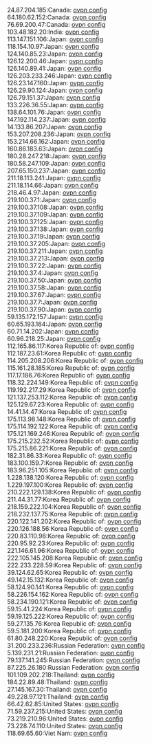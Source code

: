 24.87.204.185:Canada: [ovpn config](vpn/24_87_204_185.ovpn)  
64.180.62.152:Canada: [ovpn config](vpn/64_180_62_152.ovpn)  
76.69.200.47:Canada: [ovpn config](vpn/76_69_200_47.ovpn)  
103.48.182.20:India: [ovpn config](vpn/103_48_182_20.ovpn)  
113.147.151.106:Japan: [ovpn config](vpn/113_147_151_106.ovpn)  
118.154.10.97:Japan: [ovpn config](vpn/118_154_10_97.ovpn)  
124.140.85.23:Japan: [ovpn config](vpn/124_140_85_23.ovpn)  
126.12.200.46:Japan: [ovpn config](vpn/126_12_200_46.ovpn)  
126.140.89.41:Japan: [ovpn config](vpn/126_140_89_41.ovpn)  
126.203.233.246:Japan: [ovpn config](vpn/126_203_233_246.ovpn)  
126.23.147.160:Japan: [ovpn config](vpn/126_23_147_160.ovpn)  
126.29.90.124:Japan: [ovpn config](vpn/126_29_90_124.ovpn)  
126.79.151.37:Japan: [ovpn config](vpn/126_79_151_37.ovpn)  
133.226.36.55:Japan: [ovpn config](vpn/133_226_36_55.ovpn)  
138.64.101.76:Japan: [ovpn config](vpn/138_64_101_76.ovpn)  
147.192.114.237:Japan: [ovpn config](vpn/147_192_114_237.ovpn)  
14.133.86.207:Japan: [ovpn config](vpn/14_133_86_207.ovpn)  
153.207.208.236:Japan: [ovpn config](vpn/153_207_208_236.ovpn)  
153.214.66.162:Japan: [ovpn config](vpn/153_214_66_162.ovpn)  
160.86.183.63:Japan: [ovpn config](vpn/160_86_183_63.ovpn)  
180.28.247.218:Japan: [ovpn config](vpn/180_28_247_218.ovpn)  
180.58.247.109:Japan: [ovpn config](vpn/180_58_247_109.ovpn)  
207.65.150.237:Japan: [ovpn config](vpn/207_65_150_237.ovpn)  
211.18.113.241:Japan: [ovpn config](vpn/211_18_113_241.ovpn)  
211.18.114.66:Japan: [ovpn config](vpn/211_18_114_66.ovpn)  
218.46.4.97:Japan: [ovpn config](vpn/218_46_4_97.ovpn)  
219.100.37.1:Japan: [ovpn config](vpn/219_100_37_1.ovpn)  
219.100.37.108:Japan: [ovpn config](vpn/219_100_37_108.ovpn)  
219.100.37.109:Japan: [ovpn config](vpn/219_100_37_109.ovpn)  
219.100.37.125:Japan: [ovpn config](vpn/219_100_37_125.ovpn)  
219.100.37.138:Japan: [ovpn config](vpn/219_100_37_138.ovpn)  
219.100.37.19:Japan: [ovpn config](vpn/219_100_37_19.ovpn)  
219.100.37.205:Japan: [ovpn config](vpn/219_100_37_205.ovpn)  
219.100.37.211:Japan: [ovpn config](vpn/219_100_37_211.ovpn)  
219.100.37.213:Japan: [ovpn config](vpn/219_100_37_213.ovpn)  
219.100.37.22:Japan: [ovpn config](vpn/219_100_37_22.ovpn)  
219.100.37.4:Japan: [ovpn config](vpn/219_100_37_4.ovpn)  
219.100.37.50:Japan: [ovpn config](vpn/219_100_37_50.ovpn)  
219.100.37.58:Japan: [ovpn config](vpn/219_100_37_58.ovpn)  
219.100.37.67:Japan: [ovpn config](vpn/219_100_37_67.ovpn)  
219.100.37.7:Japan: [ovpn config](vpn/219_100_37_7.ovpn)  
219.100.37.90:Japan: [ovpn config](vpn/219_100_37_90.ovpn)  
59.135.172.157:Japan: [ovpn config](vpn/59_135_172_157.ovpn)  
60.65.193.164:Japan: [ovpn config](vpn/60_65_193_164.ovpn)  
60.71.14.202:Japan: [ovpn config](vpn/60_71_14_202.ovpn)  
60.96.218.25:Japan: [ovpn config](vpn/60_96_218_25.ovpn)  
112.165.86.117:Korea Republic of: [ovpn config](vpn/112_165_86_117.ovpn)  
112.187.23.61:Korea Republic of: [ovpn config](vpn/112_187_23_61.ovpn)  
114.205.208.206:Korea Republic of: [ovpn config](vpn/114_205_208_206.ovpn)  
115.161.28.185:Korea Republic of: [ovpn config](vpn/115_161_28_185.ovpn)  
117.17.186.76:Korea Republic of: [ovpn config](vpn/117_17_186_76.ovpn)  
118.32.224.149:Korea Republic of: [ovpn config](vpn/118_32_224_149.ovpn)  
119.192.217.29:Korea Republic of: [ovpn config](vpn/119_192_217_29.ovpn)  
121.137.253.112:Korea Republic of: [ovpn config](vpn/121_137_253_112.ovpn)  
125.129.67.23:Korea Republic of: [ovpn config](vpn/125_129_67_23.ovpn)  
14.41.14.47:Korea Republic of: [ovpn config](vpn/14_41_14_47.ovpn)  
175.113.98.148:Korea Republic of: [ovpn config](vpn/175_113_98_148.ovpn)  
175.114.192.122:Korea Republic of: [ovpn config](vpn/175_114_192_122.ovpn)  
175.121.169.246:Korea Republic of: [ovpn config](vpn/175_121_169_246.ovpn)  
175.215.232.52:Korea Republic of: [ovpn config](vpn/175_215_232_52.ovpn)  
175.215.86.221:Korea Republic of: [ovpn config](vpn/175_215_86_221.ovpn)  
182.31.86.33:Korea Republic of: [ovpn config](vpn/182_31_86_33.ovpn)  
183.100.159.7:Korea Republic of: [ovpn config](vpn/183_100_159_7.ovpn)  
183.96.251.105:Korea Republic of: [ovpn config](vpn/183_96_251_105.ovpn)  
1.228.138.120:Korea Republic of: [ovpn config](vpn/1_228_138_120.ovpn)  
1.229.197.100:Korea Republic of: [ovpn config](vpn/1_229_197_100.ovpn)  
210.222.129.138:Korea Republic of: [ovpn config](vpn/210_222_129_138.ovpn)  
211.44.31.77:Korea Republic of: [ovpn config](vpn/211_44_31_77.ovpn)  
218.159.222.104:Korea Republic of: [ovpn config](vpn/218_159_222_104.ovpn)  
218.232.137.75:Korea Republic of: [ovpn config](vpn/218_232_137_75.ovpn)  
220.122.141.202:Korea Republic of: [ovpn config](vpn/220_122_141_202.ovpn)  
220.126.188.56:Korea Republic of: [ovpn config](vpn/220_126_188_56.ovpn)  
220.83.110.98:Korea Republic of: [ovpn config](vpn/220_83_110_98.ovpn)  
220.95.92.23:Korea Republic of: [ovpn config](vpn/220_95_92_23.ovpn)  
221.146.61.96:Korea Republic of: [ovpn config](vpn/221_146_61_96.ovpn)  
222.105.145.208:Korea Republic of: [ovpn config](vpn/222_105_145_208.ovpn)  
222.233.228.59:Korea Republic of: [ovpn config](vpn/222_233_228_59.ovpn)  
39.124.62.65:Korea Republic of: [ovpn config](vpn/39_124_62_65.ovpn)  
49.142.15.132:Korea Republic of: [ovpn config](vpn/49_142_15_132.ovpn)  
58.124.90.141:Korea Republic of: [ovpn config](vpn/58_124_90_141.ovpn)  
58.226.154.162:Korea Republic of: [ovpn config](vpn/58_226_154_162.ovpn)  
58.234.190.121:Korea Republic of: [ovpn config](vpn/58_234_190_121.ovpn)  
59.15.41.224:Korea Republic of: [ovpn config](vpn/59_15_41_224.ovpn)  
59.19.125.222:Korea Republic of: [ovpn config](vpn/59_19_125_222.ovpn)  
59.27.135.76:Korea Republic of: [ovpn config](vpn/59_27_135_76.ovpn)  
59.5.181.200:Korea Republic of: [ovpn config](vpn/59_5_181_200.ovpn)  
61.80.248.220:Korea Republic of: [ovpn config](vpn/61_80_248_220.ovpn)  
31.200.233.236:Russian Federation: [ovpn config](vpn/31_200_233_236.ovpn)  
5.139.231.21:Russian Federation: [ovpn config](vpn/5_139_231_21.ovpn)  
79.137.141.245:Russian Federation: [ovpn config](vpn/79_137_141_245.ovpn)  
87.225.26.180:Russian Federation: [ovpn config](vpn/87_225_26_180.ovpn)  
101.109.202.218:Thailand: [ovpn config](vpn/101_109_202_218.ovpn)  
184.22.89.48:Thailand: [ovpn config](vpn/184_22_89_48.ovpn)  
27.145.167.30:Thailand: [ovpn config](vpn/27_145_167_30.ovpn)  
49.228.97.121:Thailand: [ovpn config](vpn/49_228_97_121.ovpn)  
66.42.62.85:United States: [ovpn config](vpn/66_42_62_85.ovpn)  
71.59.237.215:United States: [ovpn config](vpn/71_59_237_215.ovpn)  
73.219.210.96:United States: [ovpn config](vpn/73_219_210_96.ovpn)  
73.228.74.110:United States: [ovpn config](vpn/73_228_74_110.ovpn)  
118.69.65.60:Viet Nam: [ovpn config](vpn/118_69_65_60.ovpn)  
